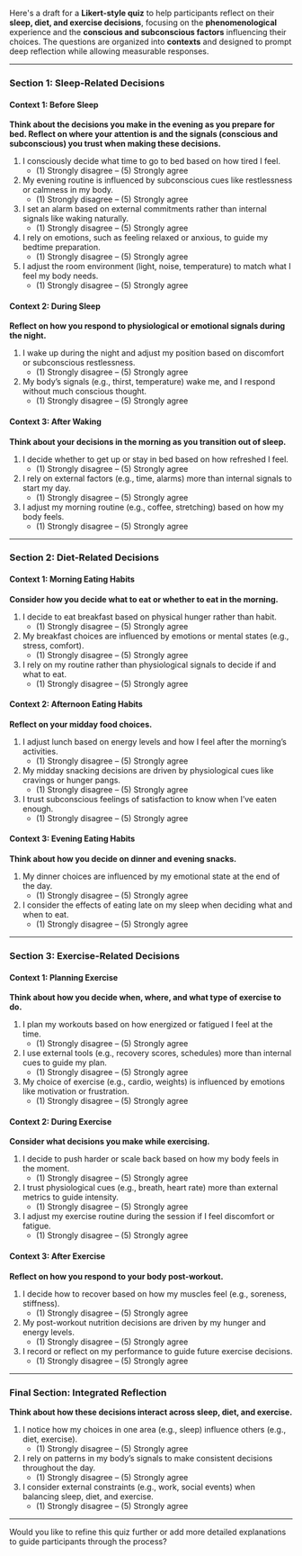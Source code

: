 Here's a draft for a **Likert-style quiz** to help participants reflect on their **sleep, diet, and exercise decisions**, focusing on the **phenomenological** experience and the **conscious and subconscious factors** influencing their choices. The questions are organized into **contexts** and designed to prompt deep reflection while allowing measurable responses.

---

### **Section 1: Sleep-Related Decisions**

#### **Context 1: Before Sleep**
**Think about the decisions you make in the evening as you prepare for bed. Reflect on where your attention is and the signals (conscious and subconscious) you trust when making these decisions.**

1. I consciously decide what time to go to bed based on how tired I feel.
   - (1) Strongly disagree – (5) Strongly agree
2. My evening routine is influenced by subconscious cues like restlessness or calmness in my body.
   - (1) Strongly disagree – (5) Strongly agree
3. I set an alarm based on external commitments rather than internal signals like waking naturally.
   - (1) Strongly disagree – (5) Strongly agree
4. I rely on emotions, such as feeling relaxed or anxious, to guide my bedtime preparation.
   - (1) Strongly disagree – (5) Strongly agree
5. I adjust the room environment (light, noise, temperature) to match what I feel my body needs.
   - (1) Strongly disagree – (5) Strongly agree

#### **Context 2: During Sleep**
**Reflect on how you respond to physiological or emotional signals during the night.**

1. I wake up during the night and adjust my position based on discomfort or subconscious restlessness.
   - (1) Strongly disagree – (5) Strongly agree
2. My body’s signals (e.g., thirst, temperature) wake me, and I respond without much conscious thought.
   - (1) Strongly disagree – (5) Strongly agree

#### **Context 3: After Waking**
**Think about your decisions in the morning as you transition out of sleep.**

1. I decide whether to get up or stay in bed based on how refreshed I feel.
   - (1) Strongly disagree – (5) Strongly agree
2. I rely on external factors (e.g., time, alarms) more than internal signals to start my day.
   - (1) Strongly disagree – (5) Strongly agree
3. I adjust my morning routine (e.g., coffee, stretching) based on how my body feels.
   - (1) Strongly disagree – (5) Strongly agree

---

### **Section 2: Diet-Related Decisions**

#### **Context 1: Morning Eating Habits**
**Consider how you decide what to eat or whether to eat in the morning.**

1. I decide to eat breakfast based on physical hunger rather than habit.
   - (1) Strongly disagree – (5) Strongly agree
2. My breakfast choices are influenced by emotions or mental states (e.g., stress, comfort).
   - (1) Strongly disagree – (5) Strongly agree
3. I rely on my routine rather than physiological signals to decide if and what to eat.
   - (1) Strongly disagree – (5) Strongly agree

#### **Context 2: Afternoon Eating Habits**
**Reflect on your midday food choices.**

1. I adjust lunch based on energy levels and how I feel after the morning’s activities.
   - (1) Strongly disagree – (5) Strongly agree
2. My midday snacking decisions are driven by physiological cues like cravings or hunger pangs.
   - (1) Strongly disagree – (5) Strongly agree
3. I trust subconscious feelings of satisfaction to know when I’ve eaten enough.
   - (1) Strongly disagree – (5) Strongly agree

#### **Context 3: Evening Eating Habits**
**Think about how you decide on dinner and evening snacks.**

1. My dinner choices are influenced by my emotional state at the end of the day.
   - (1) Strongly disagree – (5) Strongly agree
2. I consider the effects of eating late on my sleep when deciding what and when to eat.
   - (1) Strongly disagree – (5) Strongly agree

---

### **Section 3: Exercise-Related Decisions**

#### **Context 1: Planning Exercise**
**Think about how you decide when, where, and what type of exercise to do.**

1. I plan my workouts based on how energized or fatigued I feel at the time.
   - (1) Strongly disagree – (5) Strongly agree
2. I use external tools (e.g., recovery scores, schedules) more than internal cues to guide my plan.
   - (1) Strongly disagree – (5) Strongly agree
3. My choice of exercise (e.g., cardio, weights) is influenced by emotions like motivation or frustration.
   - (1) Strongly disagree – (5) Strongly agree

#### **Context 2: During Exercise**
**Consider what decisions you make while exercising.**

1. I decide to push harder or scale back based on how my body feels in the moment.
   - (1) Strongly disagree – (5) Strongly agree
2. I trust physiological cues (e.g., breath, heart rate) more than external metrics to guide intensity.
   - (1) Strongly disagree – (5) Strongly agree
3. I adjust my exercise routine during the session if I feel discomfort or fatigue.
   - (1) Strongly disagree – (5) Strongly agree

#### **Context 3: After Exercise**
**Reflect on how you respond to your body post-workout.**

1. I decide how to recover based on how my muscles feel (e.g., soreness, stiffness).
   - (1) Strongly disagree – (5) Strongly agree
2. My post-workout nutrition decisions are driven by my hunger and energy levels.
   - (1) Strongly disagree – (5) Strongly agree
3. I record or reflect on my performance to guide future exercise decisions.
   - (1) Strongly disagree – (5) Strongly agree

---

### **Final Section: Integrated Reflection**
**Think about how these decisions interact across sleep, diet, and exercise.**

1. I notice how my choices in one area (e.g., sleep) influence others (e.g., diet, exercise).
   - (1) Strongly disagree – (5) Strongly agree
2. I rely on patterns in my body’s signals to make consistent decisions throughout the day.
   - (1) Strongly disagree – (5) Strongly agree
3. I consider external constraints (e.g., work, social events) when balancing sleep, diet, and exercise.
   - (1) Strongly disagree – (5) Strongly agree

---

Would you like to refine this quiz further or add more detailed explanations to guide participants through the process?